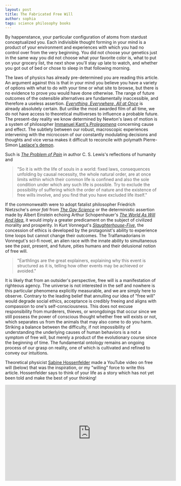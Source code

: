 ```yaml
---
layout: post
title: The Fabricated Free Will
author: sophia
tags: science philosophy books
---
```


By happenstance, your particular configuration of atoms from stardust conceptualized you. Each indivisible thought forming in your mind is a product of your environment and experiences with which you had no control over from the very beginning. You did not choose your genetics just in the same way you did not choose what your favorite color is, what to put on your grocery list, the next show you'll stay up late to watch, and whether you got out of bed or chose to sleep in that following morning. 

The laws of physics has already pre-determined you are reading this article. An argument against this is that in your mind you believe you have a variety of options with what to do with your time or what site to browse, but there is no evidence to prove you would have done otherwise. The range of future outcomes of the ostensible alternatives are fundamentally inaccessible, and therefore a useless assertion. [*Everything, Everywhere, All at Once*](https://a24films.com/films/everything-everywhere-all-at-once) is already absolutely certain. But unlike the most awarded film of all time, we do not have access to theoretical multiverses to influence a probable future. The present-day reality we know determined by Newton's laws of motion is a system of philosopher [Immanuel Kant's *Prolegomena*](https://www.gutenberg.org/files/52821/52821-h/52821-h.htm) concerning cause and effect. The subtlety between our robust, macroscopic experiences intervening with the microcosm of our constantly modulating decisions and thoughts and vice versa makes it difficult to reconcile with polymath Pierre-Simon [Laplace's demon](https://www.stsci.edu/~lbradley/seminar/laplace.html). 

Such is [*The Problem of Pain*](https://www.cslewis.com/the-problem-of-pain/) in author C. S. Lewis's reflections of humanity and 

> "So it is with the life of souls in a world: fixed laws, consequences unfolding by causal necessity, the whole natural order, are at once limits within which their common life is confined and also the sole condition under which any such life is possible. Try to exclude the possibility of suffering which the order of nature and the existence of free wills involve, and you find that you have excluded life itself."

If the commonwealth were to adopt fatalist philosopher Friedrich Nietzsche's *amor fati* from [*The Gay Science*](https://www.cambridge.org/highereducation/books/nietzsche-the-gay-science/8CA7DA50CC80580A22D7448AFD5ED687#overview) or the deterministic assertion made by Albert Einstein echoing Arthur Schopenhauer's [*The World As Will And Idea*](https://www.gutenberg.org/files/40868/40868-h/40868-h.html), it would imply a greater predicament on the subject of civilized morality and prosperity. In Kurt Vonnegut's [*Slaughterhouse-Five*](https://www.penguinrandomhouse.com/books/184345/slaughterhouse-five-by-kurt-vonnegut/), the concession of ethics is developed by the protagonist's ability to experience time loops but cannot change their outcomes. The Tralfamadorians in Vonnegut's sci-fi novel, an alien race with the innate ability to simultaneous see the past, present, and future, pities humans and their delusional notion of free will. 

> "Earthlings are the great explainers, explaining why this event is structured as it is, telling how other events may be achieved or avoided." 

It is likely that from an outsider's perspective, free will is a manifestation of righteous agency. The universe is not interested in the self and nowhere is this particular phenomena explicitly measurable, and we are simply here to observe. Contrary to the leading belief that annulling our idea of "free will" would degrade social ethics, acceptance is credibly freeing and aligns with compassion to one's self-consciousness. This does not excuse responsibility from murderers, thieves, or wrongdoings that occur since we still possess the power of conscious thought whether free will exists or not, which separates us from the animals that may also come to do you harm. Striking a balance between the difficulty, if not impossibility of understanding the underlying causes of human behaviors is a not a symptom of free will, but merely a product of the evolutionary course since the beginning of time. The fundamental ontology remains an ongoing process of our grasp on reality, one of which is cultivated and refined to convey our intuitions. 

Theoretical physicist [Sabine Hossenfelder](https://www.youtube.com/@SabineHossenfelder) made a YouTube video on free will (below) that was the inspiration, or my "willing" force to write this article. Hossenfelder says to think of your life as a story which has not yet been told and make the best of your thinking!

<center><iframe width="560" height="315" src="https://www.youtube.com/embed/zpU_e3jh_FY" title="YouTube video player" frameborder="0" allow="accelerometer; autoplay; clipboard-write; encrypted-media; gyroscope; picture-in-picture; web-share" allowfullscreen></iframe></center>

